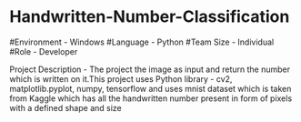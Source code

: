 # Handwritten-Number-Classification
#Environment	- Windows
#Language	-  Python
#Team Size - Individual
#Role - Developer

Project Description -	The project the image as input and return the number which is written on it.This project uses Python library - cv2, matplotlib.pyplot, numpy, tensorflow and uses mnist dataset which is taken from Kaggle which has all the handwritten number present in form of pixels with a defined shape and size 
